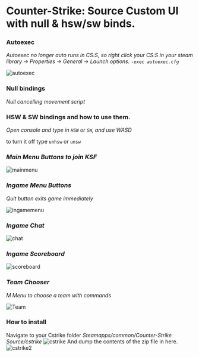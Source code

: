# Counter-Strike: Source Custom UI with null & hsw/sw binds.

### Autoexec
_Autoexec no longer auto runs in CS:S, so right click your CS:S
in your steam library -> Properties -> General -> Launch options. `-exec autoexec.cfg`_

![autoexec](https://i.imgur.com/D532gNr.gif)

### Null bindings
_Null cancelling movement script_

### HSW & SW bindings and how to use them.
_Open console and type in `HSW` or `SW`, and use WASD_

to turn it off type `unhsw` or `unsw`


### _Main Menu Buttons to join KSF_

![mainmenu](https://gilbo.dev/8w5y6n7.png)

### _Ingame Menu Buttons_
_Quit button exits game immediately_

![ingamemenu](https://gilbo.dev/i05whzn.png)

### _Ingame Chat_

![chat](https://gilbo.dev/yeb3xwz.png)

### _Ingame Scoreboard_

![scoreboard](https://gilbo.dev/8ilxsrx.png)

### _Team Chooser_
_M Menu to choose a team with commands_

![Team](https://gilbo.dev/hp6fkgv.png)



### How to install
Navigate to your Cstrike folder
_Steamapps/common/Counter-Strike Source/cstrike_
![cstrike](https://gilbo.dev/cpp203f.gif)
And dump the contents of the zip file in here.
![cstrike2](https://gilbo.dev/k3o6e63.gif)
